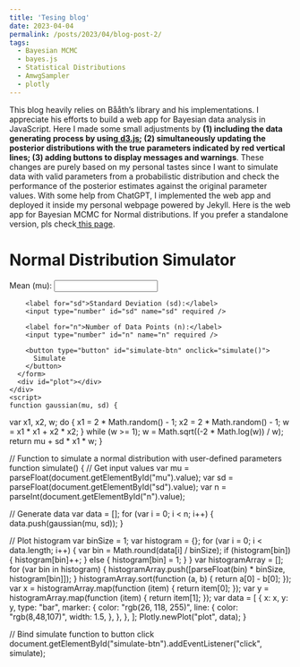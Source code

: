 ```yaml
---
title: 'Tesing blog'
date: 2023-04-04
permalink: /posts/2023/04/blog-post-2/
tags:
  - Bayesian MCMC
  - bayes.js
  - Statistical Distributions
  - AmwgSampler
  - plotly
---
```


This blog heavily relies on Bååth’s library and his implementations. I appreciate his efforts to build a web app for Bayesian data analysis in JavaScript. Here I made some small adjustments by **(1) including the data generating process by using**[ **d3.js**](https://cdnjs.cloudflare.com/ajax/libs/d3/3.5.5/d3.min.js)**; (2) simultaneously updating the posterior distributions with the true parameters indicated by red vertical lines; (3) adding buttons to display messages and warnings**. These changes are purely based on my personal tastes since I want to simulate data with valid parameters from a probabilistic distribution and check the performance of the posterior estimates against the original parameter values. With some help from ChatGPT, I implemented the web app and deployed it inside my personal webpage powered by Jekyll. Here is the web app for Bayesian MCMC for Normal distributions. If you prefer a standalone version, pls check[ this page](https://jakejing.github.io/bayes_mcmc_plot/).

  <head>
    <title>Normal Distribution Simulator</title>
    <script src="https://cdn.plot.ly/plotly-latest.min.js"></script>
  </head>
  <body>
    <div class="container">
      <h1>Normal Distribution Simulator</h1>
      <form>
        <label for="mu">Mean (mu):</label>
        <input type="number" id="mu" name="mu" required />

        <label for="sd">Standard Deviation (sd):</label>
        <input type="number" id="sd" name="sd" required />
    
        <label for="n">Number of Data Points (n):</label>
        <input type="number" id="n" name="n" required />
    
        <button type="button" id="simulate-btn" onclick="simulate()">
          Simulate
        </button>
      </form>
      <div id="plot"></div>
    </div>
    <script>
    function gaussian(mu, sd) {
  var x1, x2, w;
  do {
    x1 = 2 * Math.random() - 1;
    x2 = 2 * Math.random() - 1;
    w = x1 * x1 + x2 * x2;
  } while (w >= 1);
  w = Math.sqrt((-2 * Math.log(w)) / w);
  return mu + sd * x1 * w;
}

// Function to simulate a normal distribution with user-defined parameters
function simulate() {
  // Get input values
  var mu = parseFloat(document.getElementById("mu").value);
  var sd = parseFloat(document.getElementById("sd").value);
  var n = parseInt(document.getElementById("n").value);

  // Generate data
  var data = [];
  for (var i = 0; i < n; i++) {
    data.push(gaussian(mu, sd));
  }

  // Plot histogram
  var binSize = 1;
  var histogram = {};
  for (var i = 0; i < data.length; i++) {
    var bin = Math.round(data[i] / binSize);
    if (histogram[bin]) {
      histogram[bin]++;
    } else {
      histogram[bin] = 1;
    }
  }
  var histogramArray = [];
  for (var bin in histogram) {
    histogramArray.push([parseFloat(bin) * binSize, histogram[bin]]);
  }
  histogramArray.sort(function (a, b) {
    return a[0] - b[0];
  });
  var x = histogramArray.map(function (item) {
    return item[0];
  });
  var y = histogramArray.map(function (item) {
    return item[1];
  });
  var data = [
    {
      x: x,
      y: y,
      type: "bar",
      marker: {
        color: "rgb(26, 118, 255)",
        line: {
          color: "rgb(8,48,107)",
          width: 1.5,
        },
      },
    },
  ];
  Plotly.newPlot("plot", data);
}

// Bind simulate function to button click
document.getElementById("simulate-btn").addEventListener("click", simulate);
    </script>
  </body>
